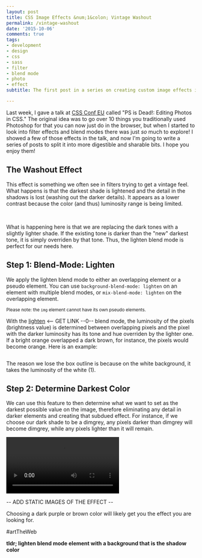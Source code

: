```yaml
---
layout: post
title: CSS Image Effects &num;1&colon; Vintage Washout
permalink: /vintage-washout
date: '2015-10-06'
comments: true
tags:
- development
- design
- css
- sass
- filter
- blend mode
- photo
- effect
subtitle: The first post in a series on creating custom image effects in CSS. We'll take a look at the vintage washout effect.

---
```


Last week, I gave a talk at [CSS Conf EU](http://2015.cssconfeu.com) called "PS is Dead!: Editing Photos in CSS." The original idea was to go over 10 things you traditionally used Photoshop for that you can now just do in the browser, but when I started to look into filter effects and blend modes there was just *so* much to explore! I showed a few of those effects in the talk, and now I'm going to write a series of posts to split it into more digestible and sharable bits. I hope you enjoy them!

## The Washout Effect

This effect is something we often see in filters trying to get a vintage feel. What happens is that the darkest shade is lightened and the detail in the shadows is lost (washing out the darker details). It appears as a lower contrast because the color (and thus) luminosity range is being limited.

<img class="half--left" src="../images/posts/blend-modes/tahoe-prefilter.jpg" alt="">
<img class="half--right" src="../images/posts/blend-modes/tahoe-postfilter.jpg" alt="">

What is happening here is that we are replacing the dark tones with a slightly lighter shade. If the existing tone is darker than the "new" darkest tone, it is simply overriden by that tone. Thus, the lighten blend mode is perfect for our needs here.

## Step 1: Blend-Mode: Lighten

We apply the lighten blend mode to either an overlapping element or a pseudo element. You can use `background-blend-mode: lighten` on an element with multiple blend modes, or `mix-blend-mode: lighten` on the overlapping element.

<small>Please note: the <code>img</code> element cannot have its own pseudo elements.</small>

With the [lighten]() <-- GET LINK --0-- blend mode, the luminosity of the pixels (brightness value) is determined between overlapping pixels and the pixel with the darker luminosity has its tone and hue overriden by the lighter one. If a bright orange overlapped a dark brown, for instance, the pixels would become orange. Here is an example:

<img src="../images/posts/blend-modes/lighten-ex.png" alt="">

The reason we lose the box outline is because on the white background, it takes the luminosity of the white (1).

## Step 2: Determine Darkest Color

We can use this feature to then determine what we want to set as the darkest possible value on the image, therefore eliminating any detail in darker elements and creating that subdued effect. For instance, if we choose our dark shade to be a dimgrey, any pixels darker than dimgrey will become dimgrey, while any pixels lighter than it will remain.

<div class="video-container">
<video autoplay loop controls src="../images/posts/blend-modes/vintage-effect-demo--noaudio.mp4"></video>
</div>

-- ADD STATIC IMAGES OF THE EFFECT --

Choosing a dark purple or brown color will likely get you the effect you are looking for.

&num;artTheWeb

**tldr; lighten blend mode element with a background that is the shadow color**
